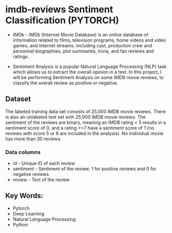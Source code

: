 
# imdb-reviews Sentiment Classification (PYTORCH)

- IMDb - IMDb (Internet Movie Database) is an online database of information related to films, television programs, home videos and video games, and internet streams, including cast, production crew and personnel biographies, plot summaries, trivia, and fan reviews and ratings.

- Sentiment Analysis is a popular Natural Language Processing (NLP) task which allows us to extract the overall opinion in a text. In this project, I will be performing Sentiment Analysis on some IMDB movie reviews, to classify the overall review as positive or negative.


## Dataset

The labeled training data set consists of 25,000 IMDB movie reviews. There is also an unlabeled test set with 25,000 IMDB movie reviews. The sentiment of the reviews are binary, meaning an IMDB rating < 5 results in a sentiment score of 0, and a rating >=7 have a sentiment score of 1 (no reviews with score 5 or 6 are included in the analysis). No individual movie has more than 30 reviews.


### Data columns

- id - Unique ID of each review
- sentiment - Sentiment of the review; 1 for positive reviews and 0 for negative reviews
- review - Text of the review


## Key Words:

 - Pytorch
 - Deep Learning
 - Natural Language Processing
 - Python
 
 
